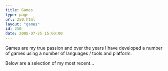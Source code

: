 ```yaml
---
title: Games
type: page
url: 250.html
layout: "games"
id: 250
date: 2008-07-25 15:00:00
---
```


Games are my true passion and over the years I have developed a number of games using a number of languages / tools and platform.

Below are a selection of my most recent...
